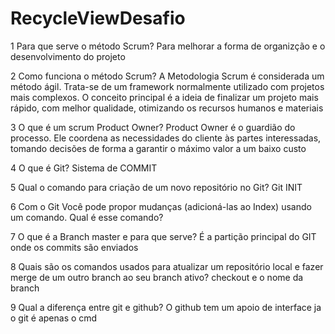 # RecycleViewDesafio

1 Para que serve o método Scrum?
Para melhorar a forma de organizção e o desenvolvimento do projeto

2 Como funciona o método Scrum?
A Metodologia Scrum é considerada um método ágil. Trata-se de um framework normalmente utilizado com projetos mais complexos. O conceito principal é a ideia de finalizar um projeto mais rápido, com melhor qualidade, otimizando os recursos humanos e materiais

3 O que é um scrum Product Owner?
Product Owner é o guardião do processo. Ele coordena as necessidades do cliente às partes interessadas, tomando decisões de forma a garantir o máximo valor a um baixo custo

4 O que é Git?
Sistema de COMMIT

5 Qual o comando para criação de um novo repositório no Git?
Git INIT

6 Com o Git Você pode propor mudanças (adicioná-las ao Index) usando um
comando. Qual é esse comando? 

7 O que é a Branch master e para que serve?
É a partição principal do GIT onde os commits são enviados

8 Quais são os comandos usados para atualizar um repositório local e fazer merge
de um outro branch ao seu branch ativo? 
checkout e o nome da branch

9 Qual a diferença entre git e github?
O github tem um apoio de interface ja o git é apenas o cmd
